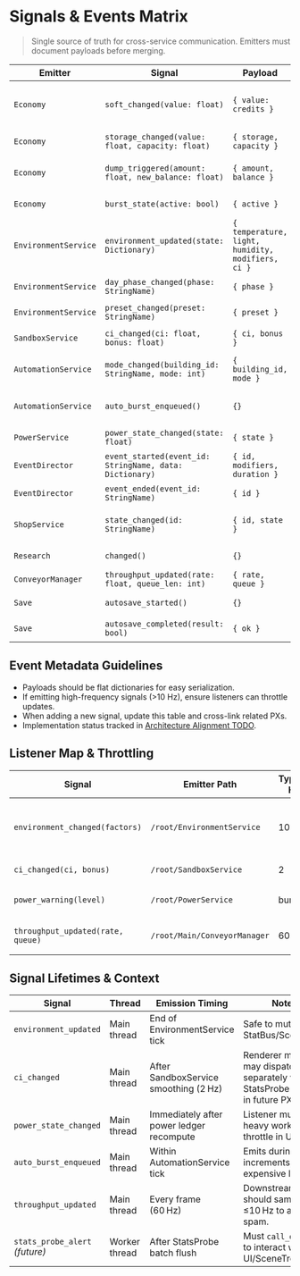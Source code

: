 # Signals & Events Matrix

> Single source of truth for cross-service communication. Emitters must document payloads before merging.

| Emitter | Signal | Payload | Primary Listeners | Frequency |
| ------- | ------ | ------- | ----------------- | -------- |
| `Economy` | `soft_changed(value: float)` | `{ value: credits }` | UI prototype, telemetry, VisualDirector | on every balance change (~10 Hz) |
| `Economy` | `storage_changed(value: float, capacity: float)` | `{ storage, capacity }` | HUD storage bar, StatBus | on storage delta |
| `Economy` | `dump_triggered(amount: float, new_balance: float)` | `{ amount, balance }` | HUD pulse, telemetry, analytics | when auto shipment fires |
| `Economy` | `burst_state(active: bool)` | `{ active }` | VisualDirector, AutomationService | on feed start/stop |
| `EnvironmentService` | `environment_updated(state: Dictionary)` | `{ temperature, light, humidity, modifiers, ci }` | SandboxService, UI EnvPanel, StatBus | 5 Hz |
| `EnvironmentService` | `day_phase_changed(phase: StringName)` | `{ phase }` | Lighting, Audio | phase transitions |
| `EnvironmentService` | `preset_changed(preset: StringName)` | `{ preset }` | UI dropdown, telemetry | on preset swap |
| `SandboxService` | `ci_changed(ci: float, bonus: float)` | `{ ci, bonus }` | Economy StatBus, Telemetry | 2 Hz |
| `AutomationService` | `mode_changed(building_id: StringName, mode: int)` | `{ building_id, mode }` | UI overlays, save system | when automation toggles |
| `AutomationService` | `auto_burst_enqueued()` | `{}` | HUD queue indicator, telemetry | when queue increments |
| `PowerService` | `power_state_changed(state: float)` | `{ state }` | UI, AutomationService | 5 Hz |
| `EventDirector` | `event_started(event_id: StringName, data: Dictionary)` | `{ id, modifiers, duration }` | UI popups, telemetry | event start |
| `EventDirector` | `event_ended(event_id: StringName)` | `{ id }` | UI popups, telemetry | event completion |
| `ShopService` | `state_changed(id: StringName)` | `{ id, state }` | UI buttons, ShopDebug | on price/lock change |
| `Research` | `changed()` | `{}` | UI sheets, telemetry | on RP spend |
| `ConveyorManager` | `throughput_updated(rate: float, queue_len: int)` | `{ rate, queue }` | HUD, StatBus | per frame |
| `Save` | `autosave_started()` | `{}` | UI toast | on autosave |
| `Save` | `autosave_completed(result: bool)` | `{ ok }` | UI toast | on autosave |

## Event Metadata Guidelines

- Payloads should be flat dictionaries for easy serialization.
- If emitting high-frequency signals (>10 Hz), ensure listeners can throttle updates.
- When adding a new signal, update this table and cross-link related PXs.
- Implementation status tracked in [Architecture Alignment TODO](Implementation_TODO.md).

## Listener Map & Throttling
| Signal | Emitter Path | Typical Hz | Listeners | Throttle Rule |
| ------ | ------------- | ---------- | --------- | ------------- |
| `environment_changed(factors)` | `/root/EnvironmentService` | 10 | PowerService `/root/PowerService`, SandboxService `/root/SandboxService`, HUD `/root/Main/UI` | HUD throttled to 5 Hz |
| `ci_changed(ci, bonus)` | `/root/SandboxService` | 2 | StatBus `/root/StatBus`, HUD comfort widget | none |
| `power_warning(level)` | `/root/PowerService` | burst | HUD `/root/Main/UI`, AutomationService `/root/AutomationService` | debounce 0.5 s |
| `throughput_updated(rate, queue)` | `/root/Main/ConveyorManager` | 60 | HUD stats, Telemetry probe | HUD samples at 10 Hz |

## Signal Lifetimes & Context

| Signal | Thread | Emission Timing | Notes |
| --- | --- | --- | --- |
| `environment_updated` | Main thread | End of EnvironmentService tick | Safe to mutate StatBus/SceneTree. |
| `ci_changed` | Main thread | After SandboxService smoothing (2 Hz) | Renderer metrics may dispatch separately via StatsProbe worker in future PX-021.3. |
| `power_state_changed` | Main thread | Immediately after power ledger recompute | Listener must avoid heavy work; throttle in UI. |
| `auto_burst_enqueued` | Main thread | Within AutomationService tick | Emits during queue increments; avoid expensive logging. |
| `throughput_updated` | Main thread | Every frame (60 Hz) | Downstream should sample at ≤10 Hz to avoid UI spam. |
| `stats_probe_alert` *(future)* | Worker thread | After StatsProbe batch flush | Must `call_deferred` to interact with UI/SceneTree. |
